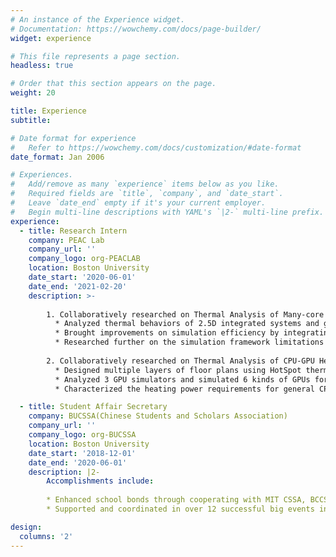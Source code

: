 ```yaml
---
# An instance of the Experience widget.
# Documentation: https://wowchemy.com/docs/page-builder/
widget: experience

# This file represents a page section.
headless: true

# Order that this section appears on the page.
weight: 20

title: Experience
subtitle:

# Date format for experience
#   Refer to https://wowchemy.com/docs/customization/#date-format
date_format: Jan 2006

# Experiences.
#   Add/remove as many `experience` items below as you like.
#   Required fields are `title`, `company`, and `date_start`.
#   Leave `date_end` empty if it's your current employer.
#   Begin multi-line descriptions with YAML's `|2-` multi-line prefix.
experience:
  - title: Research Intern
    company: PEAC Lab
    company_url: ''
    company_logo: org-PEACLAB
    location: Boston University
    date_start: '2020-06-01'
    date_end: '2021-02-20'
    description: >-
    
        1. Collaboratively researched on Thermal Analysis of Many-core Chips with Integrated Photonics:
          * Analyzed thermal behaviors of 2.5D integrated systems and generalized homogeneous systems using HotSpot
          * Brought improvements on simulation efficiency by integrating a Python Wrapper into the generalized thermal simulation framework
          * Researched further on the simulation framework limitations and increased its compatibility to support other thermal simulation methods
        
        2. Collaboratively researched on Thermal Analysis of CPU-GPU Heterogeneous Systems with Integrated Photonics:
          * Designed multiple layers of floor plans using HotSpot thermal simulation platform
          * Analyzed 3 GPU simulators and simulated 6 kinds of GPUs for integration purpose
          * Characterized the heating power requirements for general CPU-GPU systems       

  - title: Student Affair Secretary
    company: BUCSSA(Chinese Students and Scholars Association)
    company_url: ''
    company_logo: org-BUCSSA
    location: Boston University
    date_start: '2018-12-01'
    date_end: '2020-06-01'
    description: |2-
        Accomplishments include:
        
        * Enhanced school bonds through cooperating with MIT CSSA, BCCSSA, and NEUCSSA to organize inter-school events
        * Supported and coordinated in over 12 successful big events involving more than 100 participants

design:
  columns: '2'
---
```

